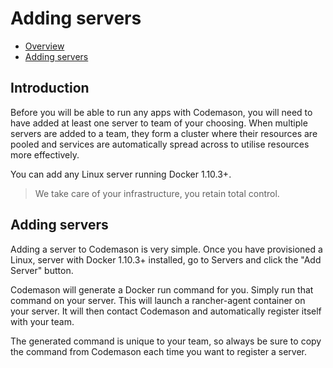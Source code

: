 # Adding servers

- [Overview](#overview)
- [Adding servers](#adding-servers)


<a name="introduction"></a>
## Introduction
Before you will be able to run any apps with Codemason, you will need to have added at least one server to team of your choosing. When multiple servers are added to a team, they form a cluster where their resources are pooled and services are automatically spread across to utilise resources more effectively. 

You can add any Linux server running Docker 1.10.3+. 

> We take care of your infrastructure, you retain total control. 

<a name="adding-servers"></a>
## Adding servers
Adding a server to Codemason is very simple. Once you have provisioned a Linux, server with Docker 1.10.3+ installed, go to Servers and click the "Add Server" button.

Codemason will generate a Docker run command for you. Simply run that command on your server. This will launch a rancher-agent container on your server. It will then contact Codemason and automatically register itself with your team. 

The generated command is unique to your team, so always be sure to copy the command from Codemason each time you want to register a server. 

